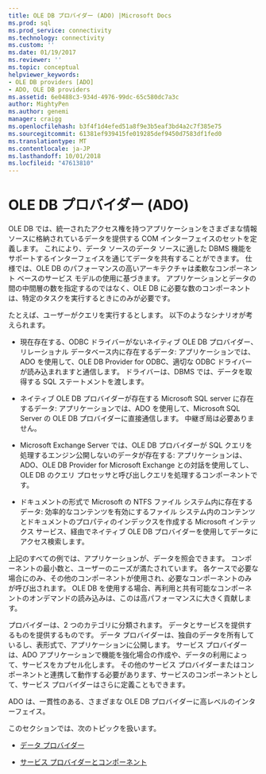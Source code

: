 ```yaml
---
title: OLE DB プロバイダー (ADO) |Microsoft Docs
ms.prod: sql
ms.prod_service: connectivity
ms.technology: connectivity
ms.custom: ''
ms.date: 01/19/2017
ms.reviewer: ''
ms.topic: conceptual
helpviewer_keywords:
- OLE DB providers [ADO]
- ADO, OLE DB providers
ms.assetid: 6e0488c3-934d-4976-99dc-65c580dc7a3c
author: MightyPen
ms.author: genemi
manager: craigg
ms.openlocfilehash: b3f4f1d4efed51a8f9e3b5eaf3bd4a2c7f385e75
ms.sourcegitcommit: 61381ef939415fe019285def9450d7583df1fed0
ms.translationtype: MT
ms.contentlocale: ja-JP
ms.lasthandoff: 10/01/2018
ms.locfileid: "47613810"
---
```

# <a name="ole-db-providers-ado"></a>OLE DB プロバイダー (ADO)
OLE DB では、統一されたアクセス権を持つアプリケーションをさまざまな情報ソースに格納されているデータを提供する COM インターフェイスのセットを定義します。 これにより、データ ソースのデータ ソースに適した DBMS 機能をサポートするインターフェイスを通じてデータを共有することができます。 仕様では、OLE DB のパフォーマンスの高いアーキテクチャは柔軟なコンポーネント ベースのサービス モデルの使用に基づきます。 アプリケーションとデータの間の中間層の数を指定するのではなく、OLE DB に必要な数のコンポーネントは、特定のタスクを実行するときにのみが必要です。  
  
 たとえば、ユーザーがクエリを実行するとします。 以下のようなシナリオが考えられます。  
  
-   現在存在する、ODBC ドライバーがないネイティブ OLE DB プロバイダー、リレーショナル データベース内に存在するデータ: アプリケーションでは、ADO を使用して、OLE DB Provider for ODBC、適切な ODBC ドライバーが読み込まれますと通信します。 ドライバーは、DBMS では、データを取得する SQL ステートメントを渡します。  
  
-   ネイティブ OLE DB プロバイダーが存在する Microsoft SQL server に存在するデータ: アプリケーションでは、ADO を使用して、Microsoft SQL Server の OLE DB プロバイダーに直接通信します。 中継ぎ局は必要ありません。  
  
-   Microsoft Exchange Server では、OLE DB プロバイダーが SQL クエリを処理するエンジン公開しないのデータが存在する: アプリケーションは、ADO、OLE DB Provider for Microsoft Exchange との対話を使用してし、OLE DB のクエリ プロセッサと呼び出しクエリを処理するコンポーネントです。  
  
-   ドキュメントの形式で Microsoft の NTFS ファイル システム内に存在するデータ: 効率的なコンテンツを有効にするファイル システム内のコンテンツとドキュメントのプロパティのインデックスを作成する Microsoft インテックス サービス、経由でネイティブ OLE DB プロバイダーを使用してデータにアクセス検索します。  
  
 上記のすべての例では、アプリケーションが、データを照会できます。 コンポーネントの最小数と、ユーザーのニーズが満たされています。 各ケースで必要な場合にのみ、その他のコンポーネントが使用され、必要なコンポーネントのみが呼び出されます。 OLE DB を使用する場合、再利用と共有可能なコンポーネントのオンデマンドの読み込みは、このは高パフォーマンスに大きく貢献します。  
  
 プロバイダーは、2 つのカテゴリに分類されます。 データとサービスを提供するものを提供するものです。 データ プロバイダーは、独自のデータを所有しているし、表形式で、アプリケーションに公開します。 サービス プロバイダーは、ADO アプリケーションで機能を強化場合の作成や、データの利用によって、サービスをカプセル化します。 その他のサービス プロバイダーまたはコンポーネントと連携して動作する必要があります、サービスのコンポーネントとして、サービス プロバイダーはさらに定義こともできます。  
  
 ADO は、一貫性のある、さまざまな OLE DB プロバイダーに高レベルのインターフェイス。  
  
 このセクションでは、次のトピックを扱います。  
  
-   [データ プロバイダー](../../../ado/guide/data/data-providers.md)  
  
-   [サービス プロバイダーとコンポーネント](../../../ado/guide/data/service-providers-and-components.md)
